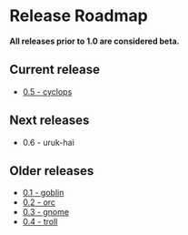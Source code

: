 # Release Roadmap #

**All releases prior to 1.0 are considered beta.**

## Current release ##
  * [0.5 - cyclops](Release0_5.md)

## Next releases ##
  * 0.6 - uruk-hai

## Older releases ##
  * [0.1 - goblin](Release0_1.md)
  * [0.2 - orc](Release0_2.md)
  * [0.3 - gnome](Release0_3.md)
  * [0.4 - troll](Release0_4.md)